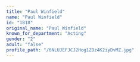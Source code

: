 ```yaml
---
title: "Paul Winfield"
name: "Paul Winfield"
id: "1818"
original_name: "Paul Winfield"
known_for_department: "Acting"
gender: "2"
adult: "false"
profile_path: "/6NLUJEFJCJ2Hog1ZOz4K2iyDvMZ.jpg"
---
```

